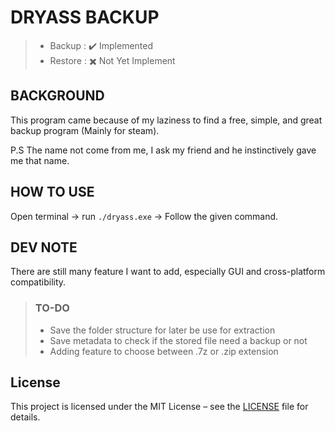 # DRYASS BACKUP

> - Backup : ✔️ Implemented
> - Restore : ✖️ Not Yet Implement

## BACKGROUND

This program came because of my laziness to find a free, simple, and great backup program (Mainly for steam).

P.S The name not come from me, I ask my friend and he instinctively gave me that name.

## HOW TO USE

Open terminal -> run `./dryass.exe` -> Follow the given command.

## DEV NOTE

There are still many feature I want to add, especially GUI and cross-platform compatibility.

> ### TO-DO
>
> - Save the folder structure for later be use for extraction
> - Save metadata to check if the stored file need a backup or not
> - Adding feature to choose between .7z or .zip extension

## License

This project is licensed under the MIT License – see the [LICENSE](LICENSE) file for details.
